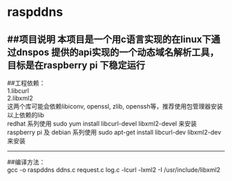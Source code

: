 # raspddns


##项目说明
本项目是一个用c语言实现的在linux下通过dnspos 提供的api实现的一个动态域名解析工具，目标是在raspberry pi 下稳定运行
----
##工程依赖：  
1.libcurl  
2.libxml2  
这两个库可能会依赖libiconv, openssl, zlib, openssh等，推荐使用包管理器安装以上依赖的lib  
redhat 系列使用 sudo yum install libcurl-devel libxml2-devel 来安装  
raspberry pi 及 debian 系列使用 sudo apt-get install libcurl-dev libxml2-dev 来安装  

----
##编译方法：  
  gcc -o raspddns ddns.c request.c log.c -lcurl -lxml2 -I /usr/include/libxml2  
